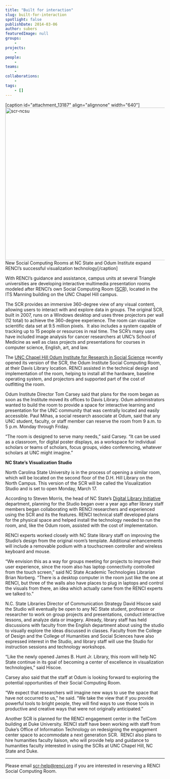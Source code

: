 ```yaml
---
title: "Built for interaction"
slug: built-for-interaction
spotlight: false
publishDate: 2014-03-06
author: subers
featuredImage: null
groups:
    - 
projects:
    - 
people:
    - 
teams: 
    - 
collaborations:
    - 
tags:
    - []
---
```

[caption id="attachment_13187" align="alignnone" width="640"]<a href="http://www.renci.org/wp-content/uploads/2014/03/scr-ncsu.jpg"><img class="size-news-large wp-image-13187" src="http://www.renci.org/wp-content/uploads/2014/03/scr-ncsu-640x480.jpg" alt="scr-ncsu" width="640" height="480" /></a> New Social Computing Rooms at NC State and Odum Institute expand RENCI’s successful visualization technology[/caption]

With RENCI’s guidance and assistance, campus units at several Triangle universities are developing interactive multimedia presentation rooms modeled after RENCI’s own Social Computing Room (<a href="http://www.renci.org/blog/rencis-social-computing-room-in-action/" target="_blank">SCR</a>), located in the ITS Manning building on the UNC Chapel Hill campus. <!--more-->

The SCR provides an immersive 360-degree view of any visual content, allowing users to interact with and explore data in groups. The original SCR, built in 2007, runs on a Windows desktop and uses three projectors per wall (12 total) to achieve the 360-degree experience. The room can visualize scientific data set at 9.5 million pixels.  It also includes a system capable of tracking up to 15 people or resources in real time. The SCR’s many uses have included image analysis for cancer researchers at UNC’s School of Medicine as well as class projects and presentations for courses in computer science, English, art, and law.

The <a href="http://www.odum.unc.edu/odum/home2.jsp" target="_blank">UNC Chapel Hill Odum Institute for Research in Social Science</a> recently opened its version of the SCR, the Odum Institute Social Computing Room, at their Davis Library location. RENCI assisted in the technical design and implementation of the room, helping to install all the hardware, baseline operating system, and projectors and supported part of the cost of outfitting the room.

Odum Institute Director Tom Carsey said that plans for the room began as soon as the Institute moved its offices to Davis Library. Odum administrators wanted to build the room to provide a space for interactive learning and presentation for the UNC community that was centrally located and easily accessible. Paul Mihas, a social research associate at Odum, said that any UNC student, faculty, or staff member can reserve the room from 9 a.m. to 5 p.m. Monday through Friday.

“The room is designed to serve many needs,” said Carsey. “It can be used as a classroom, for digital poster displays, as a workspace for individual scholars or teams of scholars, focus groups, video conferencing, whatever scholars at UNC might imagine.”

<strong>NC State’s Visualization Studio</strong>

North Carolina State University is in the process of opening a similar room, which will be located on the second floor of the D.H. Hill Library on the North Campus. This version of the SCR will be called the Visualization Studio and is set to open Monday, March 17.

According to Steven Morris, the head of NC State’s <a href="https://www.lib.ncsu.edu/departments/digital-library-initiatives" target="_blank">Digital Library Initiative</a> department, planning for the Studio began over a year ago after library staff members began collaborating with RENCI researchers and experienced using the SCR and its the features. RENCI technical staff developed plans for the physical space and helped install the technology needed to run the room, and, like the Odum room, assisted with the cost of implementation.

RENCI experts worked closely with NC State library staff on improving the Studio’s design from the original room’s template. Additional enhancements will include a removable podium with a touchscreen controller and wireless keyboard and mouse.

“We envision this as a way for groups meeting for projects to improve their user experience, since the room also has laptop connectivity controlled from the touch screen,” said NC State Academic Technologies Librarian Brian Norberg. “There is a desktop computer in the room just like the one at RENCI, but three of the walls also have places to plug in laptops and control the visuals from there, an idea which actually came from the RENCI experts we talked to.”

N.C. State Libraries Director of Communication Strategy David Hiscoe said the Studio will eventually be open to any NC State student, professor or researcher to work on group projects and presentations, conduct interactive lessons, and analyze data or imagery. Already, library staff has held discussions with faculty from the English department about using the studio to visually explore the ideas discussed in classes. Faculty from the College of Design and the College of Humanities and Social Sciences have also expressed interest in the Studio, and library staff will use the Studio for instruction sessions and technology workshops.

“Like the newly opened James B. Hunt Jr. Library, this room will help NC State continue in its goal of becoming a center of excellence in visualization technologies,” said Hiscoe.

Carsey also said that the staff at Odum is looking forward to exploring the potential opportunities of their Social Computing Room.

“We expect that researchers will imagine new ways to use the space that have not occurred to us,” he said. “We take the view that if you provide powerful tools to bright people, they will find ways to use those tools in productive and creative ways that were not originally anticipated.”

Another SCR is planned for the RENCI engagement center in the TelCom building at Duke University. RENCI staff have been working with staff from Duke’s Office of Information Technology on redesigning the engagement center space to accommodate a next generation SCR.  RENCI also plans to hire humanities faculty liaison, who will provide help and guidance to humanities faculty interested in using the SCRs at UNC Chapel Hill, NC State and Duke.

<hr />

Please email <a href="mailto:scr-help@renci.org"><span class="s2">scr-help@renci.org</span></a> if you are interested in reserving a RENCI Social Computing Room.
